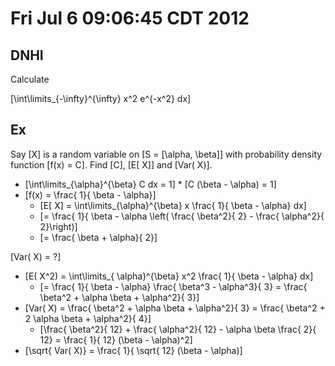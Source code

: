 # Fri Jul  6 09:06:45 CDT 2012

## DNHI
Calculate

\[\int\limits_{-\infty}^{\infty} x^2 e^{-x^2} dx\]

## Ex

Say \[X\] is a random variable on \[S = [\alpha, \beta]\] 
with probability density function \[f(x) = C\].  Find \[C\],
\[E[ X]\] and \[Var( X)\].

* \[\int\limits_{\alpha}^{\beta} C dx = 1\]
      * \[C (\beta - \alpha) = 1\]
* \[f(x) = \frac{ 1}{ \beta - \alpha}\]
  * \[E[ X] = \int\limits_{\alpha}^{\beta} x \frac{ 1}{ \beta - \alpha} dx\]
  * \[= \frac{ 1}{ \beta - \alpha \left( \frac{ \beta^2}{ 2} - \frac{ \alpha^2}{ 2}\right)\]
  * \[= \frac{ \beta + \alpha}{ 2}\]

\[Var( X) = ?\]
* \[E( X^2) = \int\limits_{ \alpha}^{\beta} x^2 \frac{ 1}{ \beta - \alpha} dx\]
  * \[= \frac{ 1}{ \beta - \alpha} \frac{ \beta^3 - \alpha^3}{ 3} = \frac{ \beta^2 + \alpha \beta + \alpha^2}{ 3}\]
* \[Var( X) = \frac{ \beta^2 + \alpha \beta + \alpha^2}{ 3} = \frac{ \beta^2 + 2 \alpha \beta + \alpha^2}{ 4}\]
  * \[\frac{ \beta^2}{ 12} + \frac{ \alpha^2}{ 12} - \alpha \beta \frac{ 2}{ 12} = \frac{ 1}{ 12} (\beta - \alpha)^2\]
* \[\sqrt{ Var( X)} = \frac{ 1}{ \sqrt{ 12} (\beta - \alpha)\]